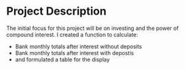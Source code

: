 # Project Description
The initial focus for this project will be on investing and the power of compound interest. I created a function to calculate:
  -  Bank monthly totals after interest without deposits
  -  Bank monthly totals after interest with depostis
  -  and formulated a table for the display

